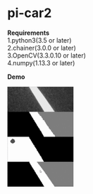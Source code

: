# pi-car2  

**Requirements**  
	1.python3(3.5 or later)  
	2.chainer(3.0.0 or later)  
	3.OpenCV(3.3.0.10 or later)  
	4.numpy(1.13.3 or later)  



**Demo**
	

![result](https://github.com/shtsno24/FCN4p-car/blob/master/media/semantic_run_line_detection.gif)




<!--
ssh scp  permission denied : sudo chmod 777 ./AI\
ImportError: libf77blas.so.3: cannot open shared object file: No such file or directory  :  sudo apt-get install libatlas-base-dev\
<https://github.com/apache/incubator-mxnet/issues/5290>\

ImportError: libgstbase-1.0.so.0: cannot open shared object file: No such file or directory : sudo apt-get install gstreamer1.0\
-->
